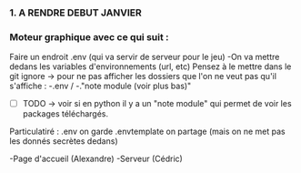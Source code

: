 ### 1. A RENDRE DEBUT JANVIER
### Moteur graphique avec ce qui suit : 
Faire un endroit .env (qui va servir de serveur pour le jeu) 
    -On va mettre dedans les variables d'environnements (url, etc)
Pensez à le mettre dans le git ignore -> pour ne pas afficher les dossiers que l'on ne veut pas qu'il s'affiche :
    -.env / -."note module (voir plus bas)"

-[ ] TODO -> voir si en python il y a un "note module" qui permet de voir les packages téléchargés. 


Particulatiré :
.env on garde
.envtemplate on partage (mais on ne met pas les donnés secrètes dedans)

-Page d'accueil (Alexandre)
-Serveur (Cédric)
